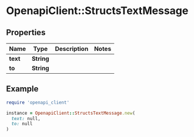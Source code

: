 # OpenapiClient::StructsTextMessage

## Properties

| Name | Type | Description | Notes |
| ---- | ---- | ----------- | ----- |
| **text** | **String** |  |  |
| **to** | **String** |  |  |

## Example

```ruby
require 'openapi_client'

instance = OpenapiClient::StructsTextMessage.new(
  text: null,
  to: null
)
```

